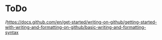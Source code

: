 # ToDo
/https://docs.github.com/en/get-started/writing-on-github/getting-started-with-writing-and-formatting-on-github/basic-writing-and-formatting-syntax
